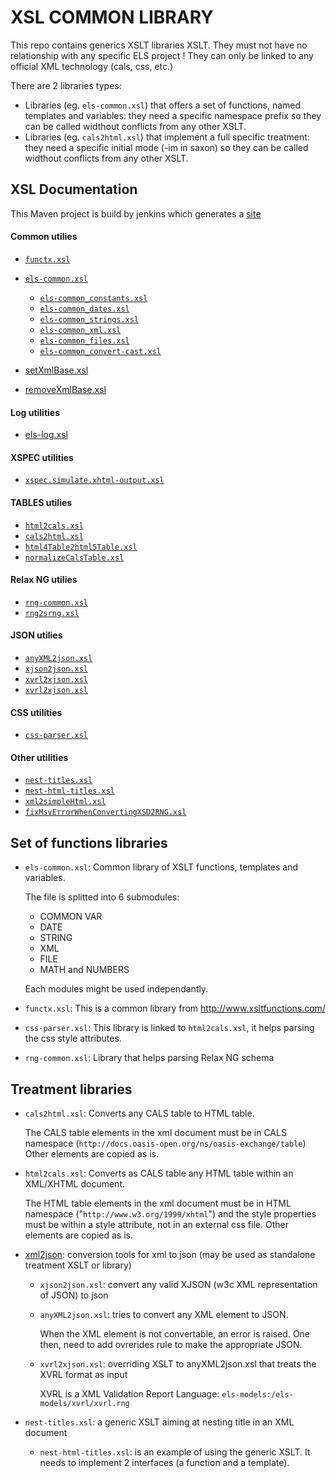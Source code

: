 # XSL COMMON LIBRARY

This repo contains generics XSLT libraries XSLT.
They must not have no relationship with any specific ELS project !
They can only be linked to any official XML technology (cals, css, etc.)

There are 2 libraries types:

* Libraries (eg. `els-common.xsl`) that offers a set of functions, named
  templates and variables: they need a specific namespace prefix so they
  can be called widthout conflicts from any other XSLT.
* Libraries (eg. `cals2html.xsl`) that implement a full specific treatment:
  they need a specific initial mode (-im in saxon) so they can be called
  widthout conflicts from any other XSLT.

## XSL Documentation

This Maven project is build by jenkins which generates a [site](http://srvicprd:8080/view/Libs/job/SIE-LIB-XSL-COMMON_BUILD/site) 

#### Common utilies

* [`functx.xsl`](http://srvicprd:8080/view/Libs/job/SIE-LIB-XSL-COMMON_BUILD/site/xsldoc/functx.html)
* [`els-common.xsl`](http://srvicprd:8080/view/Libs/job/SIE-LIB-XSL-COMMON_BUILD/site/xsldoc/els-common.html)

    * [`els-common_constants.xsl`](http://srvicprd:8080/view/Libs/job/SIE-LIB-XSL-COMMON_BUILD/site/xsldoc/els-common_constants.html)
    * [`els-common_dates.xsl`](http://srvicprd:8080/view/Libs/job/SIE-LIB-XSL-COMMON_BUILD/site/xsldoc/els-common_dates.html)
    * [`els-common_strings.xsl`](http://srvicprd:8080/view/Libs/job/SIE-LIB-XSL-COMMON_BUILD/site/xsldoc/els-common_strings.html)
    * [`els-common_xml.xsl`](http://srvicprd:8080/view/Libs/job/SIE-LIB-XSL-COMMON_BUILD/site/xsldoc/els-common_xml.html)
    * [`els-common_files.xsl`](http://srvicprd:8080/view/Libs/job/SIE-LIB-XSL-COMMON_BUILD/site/xsldoc/els-common_files.html)
    * [`els-common_convert-cast.xsl`](http://srvicprd:8080/view/Libs/job/SIE-LIB-XSL-COMMON_BUILD/site/xsldoc/els-common_convert-cast.html)

* [setXmlBase.xsl](http://srvicprd:8080/view/Libs/job/SIE-LIB-XSL-COMMON_BUILD/site/xsldoc/setXmlBase.html)
* [removeXmlBase.xsl](http://srvicprd:8080/view/Libs/job/SIE-LIB-XSL-COMMON_BUILD/site/xsldoc/removeXmlBase.html)

#### Log utilities

* [els-log.xsl](http://srvicprd:8080/view/Libs/job/SIE-LIB-XSL-COMMON_BUILD/site/xsldoc/els-log.html)

#### XSPEC utilities

* [`xspec.simulate.xhtml-output.xsl`](http://srvicprd:8080/view/Libs/job/SIE-LIB-XSL-COMMON_BUILD/site/xsldoc/xspec.simulate.xhtml-output.html)

#### TABLES utilies

* [`html2cals.xsl`](http://srvicprd:8080/view/Libs/job/SIE-LIB-XSL-COMMON_BUILD/site/xsldoc/html2cals.html)
* [`cals2html.xsl`](http://srvicprd:8080/view/Libs/job/SIE-LIB-XSL-COMMON_BUILD/site/xsldoc/cals2html.html)
* [`html4Table2html5Table.xsl`](http://srvicprd:8080/view/Libs/job/SIE-LIB-XSL-COMMON_BUILD/site/xsldoc/html4Table2html5Table.html)
* [`normalizeCalsTable.xsl`](http://srvicprd:8080/view/Libs/job/SIE-LIB-XSL-COMMON_BUILD/site/xsldoc/normalizeCalsTable.html)

#### Relax NG utilies 

* [`rng-common.xsl`](http://srvicprd:8080/view/Libs/job/SIE-LIB-XSL-COMMON_BUILD/site/xsldoc/rng-common.html)
* [`rng2srng.xsl`](http://srvicprd:8080/view/Libs/job/SIE-LIB-XSL-COMMON_BUILD/site/xsldoc/rng2srng.html)

#### JSON utilies

* [`anyXML2json.xsl`](http://srvicprd:8080/view/Libs/job/SIE-LIB-XSL-COMMON_BUILD/site/xsldoc/xml2json/anyXML2json.html)
* [`xjson2json.xsl`](http://srvicprd:8080/view/Libs/job/SIE-LIB-XSL-COMMON_BUILD/site/xsldoc/xml2json/xjson2json.html)
* [`xvrl2xjson.xsl`](http://srvicprd:8080/view/Libs/job/SIE-LIB-XSL-COMMON_BUILD/site/xsldoc/xml2json/xvrl2xjson.html)
* [`xvrl2xjson.xsl`](http://srvicprd:8080/view/Libs/job/SIE-LIB-XSL-COMMON_BUILD/site/xsldoc/xml2json/xvrl2xjson.html)

#### CSS utilities

* [`css-parser.xsl`](http://srvicprd:8080/view/Libs/job/SIE-LIB-XSL-COMMON_BUILD/site/xsldoc/css-parser.html)

#### Other utilities
* [`nest-titles.xsl`](http://srvicprd:8080/view/Libs/job/SIE-LIB-XSL-COMMON_BUILD/site/xsldoc/nest-titles.html)
* [`nest-html-titles.xsl`](http://srvicprd:8080/view/Libs/job/SIE-LIB-XSL-COMMON_BUILD/site/xsldoc/nest-html-titles.html)
* [`xml2simpleHtml.xsl`](http://srvicprd:8080/view/Libs/job/SIE-LIB-XSL-COMMON_BUILD/site/xsldoc/xml2simpleHtml.html)
* [`fixMsvErrorWhenConvertingXSD2RNG.xsl`](http://srvicprd:8080/view/Libs/job/SIE-LIB-XSL-COMMON_BUILD/site/xsldoc/fixMsvErrorWhenConvertingXSD2RNG.html)


## Set of functions libraries

* `els-common.xsl`: Common library of XSLT functions, templates and variables.

  The file is splitted into 6 submodules: 
  
    * COMMON VAR
    * DATE
    * STRING
    * XML
    * FILE
    * MATH and NUMBERS

    Each modules might be used independantly.

* `functx.xsl`: This is a common library from http://www.xsltfunctions.com/

* `css-parser.xsl`: This library is linked to `html2cals.xsl`, it helps
  parsing the css style attributes.

* `rng-common.xsl`: Library that helps parsing Relax NG schema

## Treatment libraries

* `cals2html.xsl`: Converts any CALS table to HTML table.

    The CALS table elements in the xml document must be in CALS namespace
    (`http://docs.oasis-open.org/ns/oasis-exchange/table`)
    Other elements are copied as is.

* `html2cals.xsl`: Converts as CALS table any HTML table within an XML/XHTML document.
    
    The HTML table elements in the xml document must be in HTML namespace
    ("`http://www.w3.org/1999/xhtml`") and the style properties must be within a
    style attribute, not in an external css file. Other elements are copied as is.
  
* [xml2json](https://bitbucket.org/elsgestion/sie-lib-xsl-common/src/305270397bf24ce466bc5be804fe91ac3f6eefdd/src/main/xsl/xml2json/?at=master): conversion tools for xml to json (may be used as standalone treatment XSLT or library)
    
    * `xjson2json.xsl`: convert any valid XJSON (w3c XML representation of JSON) to json
    * `anyXML2json.xsl`: tries to convert any XML element to JSON.

        When the XML element is not convertable, an error is raised. One then, need to add ovrerides rule to make the appropriate JSON.
    
    * `xvrl2xjson.xsl`: overriding XSLT to anyXML2json.xsl that treats the XVRL format as input

        XVRL is a XML Validation Report Language: `els-models:/els-models/xvrl/xvrl.rng`

* `nest-titles.xsl`: a generic XSLT aiming at nesting title in an XML document
  
    * `nest-html-titles.xsl`: is an example of using the generic XSLT. It needs to implement 2 interfaces (a function and a template).
